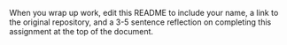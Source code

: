 When you wrap up work, edit this README to include your name, a link to the original repository, and a 3-5 sentence reflection on completing this assignment at the top of the document.
